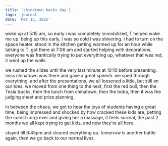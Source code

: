 ```yaml
---
title: 'chinatown hacks day 1'
tags: 'journal'
date: 'Mar 15, 2025'
---
```


woke up at 5:15 am, so early i was completely immobilized, T helped wake me up. being up this early, i was so cold i was shivering. i had to turn on the space heater. stood in the kitchen getting warmed up for an hour while talking to T. got there at 7:06 am and started helping with decorations. everyone was frantically trying to put everything up, whatever that was red, it went up the walls.

we rushed the slides until the very last minute at 10:10 before presenting. miss chinatown was there and gave a great speech. we sped through everything, and after the presentations, we all loosened a little, but still on our toes. we moved from one thing to the next, first the red bull, then the Tesla trucks, then the lunch from chinatown, then the boba, then it was the judging sheet and prize planning.

in between the chaos, we got to hear the joys of students having a great time, being impressed and shocked by how cracked these kids are, petting the cutest corgi ever and giving her a massage, it feels surreal, the past 2 months we all kept trying to get kids, and now they're all here.

stayed till 6:45pm and cleared everything up. tomorrow is another battle again, then we go back to our normal lives.
